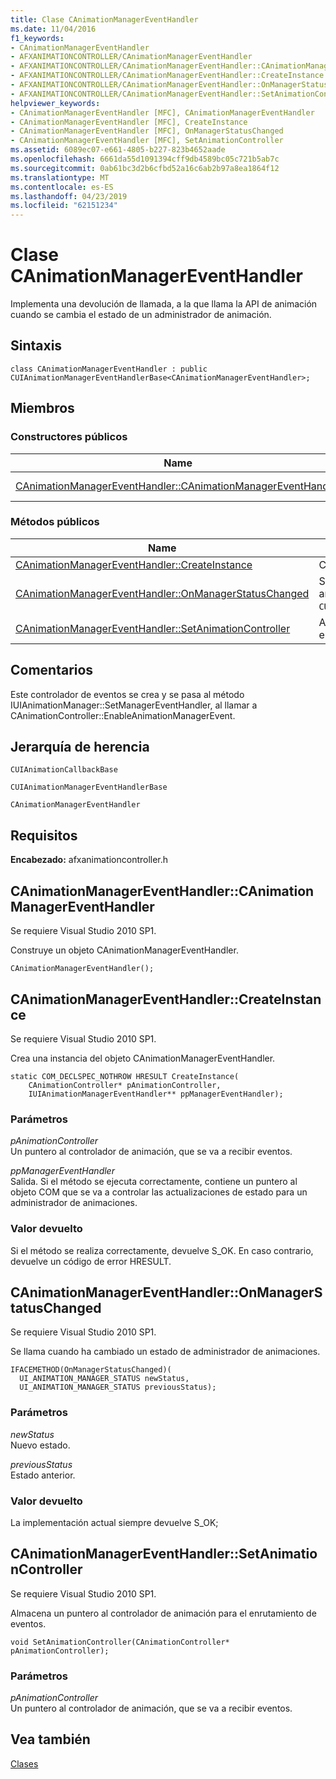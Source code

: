 ```yaml
---
title: Clase CAnimationManagerEventHandler
ms.date: 11/04/2016
f1_keywords:
- CAnimationManagerEventHandler
- AFXANIMATIONCONTROLLER/CAnimationManagerEventHandler
- AFXANIMATIONCONTROLLER/CAnimationManagerEventHandler::CAnimationManagerEventHandler
- AFXANIMATIONCONTROLLER/CAnimationManagerEventHandler::CreateInstance
- AFXANIMATIONCONTROLLER/CAnimationManagerEventHandler::OnManagerStatusChanged
- AFXANIMATIONCONTROLLER/CAnimationManagerEventHandler::SetAnimationController
helpviewer_keywords:
- CAnimationManagerEventHandler [MFC], CAnimationManagerEventHandler
- CAnimationManagerEventHandler [MFC], CreateInstance
- CAnimationManagerEventHandler [MFC], OnManagerStatusChanged
- CAnimationManagerEventHandler [MFC], SetAnimationController
ms.assetid: 6089ec07-e661-4805-b227-823b4652aade
ms.openlocfilehash: 6661da55d1091394cff9db4589bc05c721b5ab7c
ms.sourcegitcommit: 0ab61bc3d2b6cfbd52a16c6ab2b97a8ea1864f12
ms.translationtype: MT
ms.contentlocale: es-ES
ms.lasthandoff: 04/23/2019
ms.locfileid: "62151234"
---
```

# <a name="canimationmanagereventhandler-class"></a>Clase CAnimationManagerEventHandler

Implementa una devolución de llamada, a la que llama la API de animación cuando se cambia el estado de un administrador de animación.

## <a name="syntax"></a>Sintaxis

```
class CAnimationManagerEventHandler : public CUIAnimationManagerEventHandlerBase<CAnimationManagerEventHandler>;
```

## <a name="members"></a>Miembros

### <a name="public-constructors"></a>Constructores públicos

|Name|Descripción|
|----------|-----------------|
|[CAnimationManagerEventHandler::CAnimationManagerEventHandler](#canimationmanagereventhandler)|Construye un objeto `CAnimationManagerEventHandler`.|

### <a name="public-methods"></a>Métodos públicos

|Name|Descripción|
|----------|-----------------|
|[CAnimationManagerEventHandler::CreateInstance](#createinstance)|Crea una instancia de `CAnimationManagerEventHandler` objeto.|
|[CAnimationManagerEventHandler::OnManagerStatusChanged](#onmanagerstatuschanged)|Se llama cuando ha cambiado un estado de administrador de animaciones. (Invalida `CUIAnimationManagerEventHandlerBase::OnManagerStatusChanged`).|
|[CAnimationManagerEventHandler::SetAnimationController](#setanimationcontroller)|Almacena un puntero al controlador de animación para el enrutamiento de eventos.|

## <a name="remarks"></a>Comentarios

Este controlador de eventos se crea y se pasa al método IUIAnimationManager::SetManagerEventHandler, al llamar a CAnimationController::EnableAnimationManagerEvent.

## <a name="inheritance-hierarchy"></a>Jerarquía de herencia

`CUIAnimationCallbackBase`

`CUIAnimationManagerEventHandlerBase`

`CAnimationManagerEventHandler`

## <a name="requirements"></a>Requisitos

**Encabezado:** afxanimationcontroller.h

##  <a name="canimationmanagereventhandler"></a>  CAnimationManagerEventHandler::CAnimationManagerEventHandler

Se requiere Visual Studio 2010 SP1.

Construye un objeto CAnimationManagerEventHandler.

```
CAnimationManagerEventHandler();
```

##  <a name="createinstance"></a>  CAnimationManagerEventHandler::CreateInstance

Se requiere Visual Studio 2010 SP1.

Crea una instancia del objeto CAnimationManagerEventHandler.

```
static COM_DECLSPEC_NOTHROW HRESULT CreateInstance(
    CAnimationController* pAnimationController,
    IUIAnimationManagerEventHandler** ppManagerEventHandler);
```

### <a name="parameters"></a>Parámetros

*pAnimationController*<br/>
Un puntero al controlador de animación, que se va a recibir eventos.

*ppManagerEventHandler*<br/>
Salida. Si el método se ejecuta correctamente, contiene un puntero al objeto COM que se va a controlar las actualizaciones de estado para un administrador de animaciones.

### <a name="return-value"></a>Valor devuelto

Si el método se realiza correctamente, devuelve S_OK. En caso contrario, devuelve un código de error HRESULT.

##  <a name="onmanagerstatuschanged"></a>  CAnimationManagerEventHandler::OnManagerStatusChanged

Se requiere Visual Studio 2010 SP1.

Se llama cuando ha cambiado un estado de administrador de animaciones.

```
IFACEMETHOD(OnManagerStatusChanged)(
  UI_ANIMATION_MANAGER_STATUS newStatus,
  UI_ANIMATION_MANAGER_STATUS previousStatus);
```

### <a name="parameters"></a>Parámetros

*newStatus*<br/>
Nuevo estado.

*previousStatus*<br/>
Estado anterior.

### <a name="return-value"></a>Valor devuelto

La implementación actual siempre devuelve S_OK;

##  <a name="setanimationcontroller"></a>  CAnimationManagerEventHandler::SetAnimationController

Se requiere Visual Studio 2010 SP1.

Almacena un puntero al controlador de animación para el enrutamiento de eventos.

```
void SetAnimationController(CAnimationController* pAnimationController);
```

### <a name="parameters"></a>Parámetros

*pAnimationController*<br/>
Un puntero al controlador de animación, que se va a recibir eventos.

## <a name="see-also"></a>Vea también

[Clases](../../mfc/reference/mfc-classes.md)
